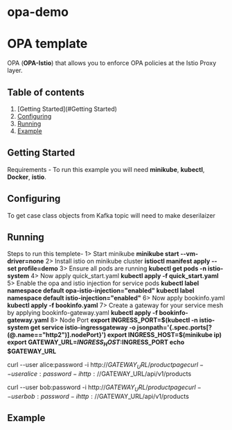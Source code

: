 # opa-demo
# OPA template
OPA (**OPA-Istio**) that allows you to enforce OPA policies at the Istio Proxy layer.

  
## Table of contents
1. [Getting Started](#Getting Started)
2. [Configuring](#Configuring)
3. [Running](#Running)
4. [Example](#Example)

## Getting Started
Requirements -
To run this example you will need **minikube**, **kubectl**, **Docker**, **istio**.

## Configuring
To get case class objects from Kafka topic will need to make deserilaizer 


## Running
Steps to run this templete-
1> Start minikube
**minikube start --vm-driver=none**
2> Install istio on minikube cluster
**istioctl manifest apply --set profile=demo**
3> Ensure all pods are running
**kubectl get pods -n istio-system**
4> Now apply quick_start.yaml 
**kubectl apply -f quick_start.yaml**
5> Enable the opa and istio injection for service pods
**kubectl label namespace default opa-istio-injection="enabled"
kubectl label namespace default istio-injection="enabled"**
6> Now apply bookinfo.yaml 
**kubectl apply -f bookinfo.yaml**
7> Create a gateway for your service mesh by applying bookinfo-gateway.yaml
**kubectl apply -f bookinfo-gateway.yaml**
8> Node Port
**export INGRESS_PORT=$(kubectl -n istio-system get service istio-ingressgateway -o jsonpath='{.spec.ports[?(@.name=="http2")].nodePort}')
export INGRESS_HOST=$(minikube ip)
export GATEWAY_URL=$INGRESS_HOST:$INGRESS_PORT
echo $GATEWAY_URL**


curl --user alice:password -i http://$GATEWAY_URL/productpage
curl --user alice:password -i http://$GATEWAY_URL/api/v1/products

curl --user bob:password -i http://$GATEWAY_URL/productpage
curl --user bob:password -i http://$GATEWAY_URL/api/v1/products





## Example



